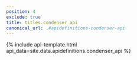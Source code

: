 ```yaml
---
position: 4
exclude: true
title: titles.condenser_api
canonical_url: .#apidefinitions-condenser-api
---
```

{% include api-template.html api_data=site.data.apidefinitions.condenser_api %}
